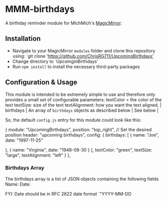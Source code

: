 # MMM-birthdays
A birthday reminder module for MichMich's [MagicMirror](https://magicmirror.builders/).

## Installation
- Navigate to your MagicMirror `modules` folder and clone this repository using: `git clone ‘https://github.com/ChrisRG711/UpcomingBirthdays’
- Change directory to `UpcomginBirthdays’
- Run `npm install` to install the necessary third-party packages

## Configuration & Usage
This module is intended to be extremely simple to use and therefore only provides a small set of configurable parameters:
textColor = the color of the text
textSize: size of the text
textAlignment: how you want the text aligned.
| birthdays  | An array of `birthdays` objects as described below | See below  |

So, the default `config.js` entry for this module could look like this:




{
  module: "UpcomingBirthdays",
  position: "top_right", // Set the desired position
  header: "upcoming birthdays",
  config: {
  birthdays: 
[
{       name: "Joe",
                date: "1997-11-25"
		
},
{
                name: "Virginia",
                date: "1948-08-30
}
],
    textColor: "green",
    textSize: "large",
    textAlignment: "left"
}
},
### Birthdays Array
The birthdays array is a list of JSON objects containing the following fields 
Name:
Date:

FYI: Date should be in RFC 2822 date format `"YYYY-MM-DD
